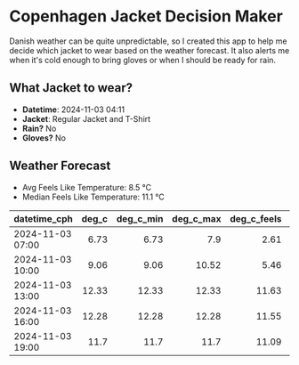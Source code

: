 
# Copenhagen Jacket Decision Maker

Danish weather can be quite unpredictable, so I created this app to help me decide which jacket to wear based on the weather forecast. 
It also alerts me when it's cold enough to bring gloves or when I should be ready for rain.

## What Jacket to wear?

- **Datetime**: 2024-11-03 04:11
- **Jacket**: Regular Jacket and T-Shirt
- **Rain?** No
- **Gloves?** No

## Weather Forecast
- Avg Feels Like Temperature: 8.5 °C
- Median Feels Like Temperature: 11.1 °C

| datetime_cph     |   deg_c |   deg_c_min |   deg_c_max |   deg_c_feels | weather   | wind   | rain   |
|:-----------------|--------:|------------:|------------:|--------------:|:----------|:-------|:-------|
| 2024-11-03 07:00 |    6.73 |        6.73 |        7.9  |          2.61 | Clouds    | High   | None   |
| 2024-11-03 10:00 |    9.06 |        9.06 |       10.52 |          5.46 | Clouds    | High   | None   |
| 2024-11-03 13:00 |   12.33 |       12.33 |       12.33 |         11.63 | Clouds    | High   | None   |
| 2024-11-03 16:00 |   12.28 |       12.28 |       12.28 |         11.55 | Clouds    | High   | None   |
| 2024-11-03 19:00 |   11.7  |       11.7  |       11.7  |         11.09 | Clouds    | High   | None   |
        